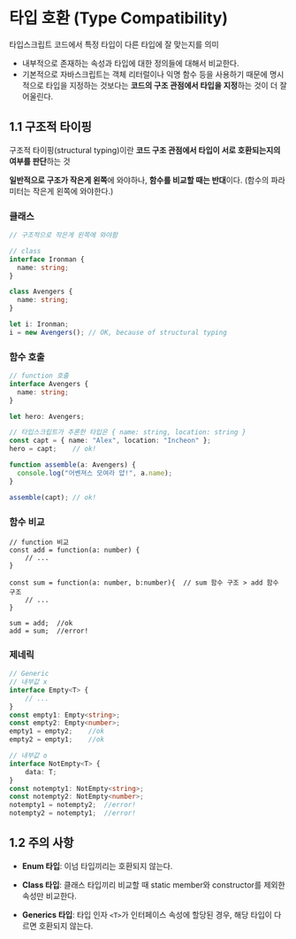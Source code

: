 # 타입 호환 (Type Compatibility)

타입스크립트 코드에서 특정 타입이 다른 타입에 잘 맞는지를 의미

- 내부적으로 존재하는 속성과 타입에 대한 정의들에 대해서 비교한다.
-  기본적으로 자바스크립트는 객체 리터럴이나 익명 함수 등을 사용하기 때문에 명시적으로 타입을 지정하는 것보다는 **코드의 구조 관점에서 타입을 지정**하는 것이 더 잘 어울린다. 



## 1.1 구조적 타이핑

구조적 타이핑(structural typing)이란 **코드 구조 관점에서 타입이 서로 호환되는지의 여부를 판단**하는 것

**일반적으로 구조가 작은게 왼쪽**에 와야하나, **함수를 비교할 때는 반대**이다. (함수의 파라미터는 작은게  왼쪽에 와야한다.)



### 클래스

```typescript
// 구조적으로 작은게 왼쪽에 와야함

// class
interface Ironman {
  name: string;
}

class Avengers {
  name: string;
}

let i: Ironman;
i = new Avengers(); // OK, because of structural typing
```



### 함수 호출

```ts
// function 호출
interface Avengers {
  name: string;
}

let hero: Avengers;

// 타입스크립트가 추론한 타입은 { name: string, location: string }
const capt = { name: "Alex", location: "Incheon" };
hero = capt;	// ok!

function assemble(a: Avengers) {
  console.log("어벤져스 모여라 얍!", a.name);
}

assemble(capt);	// ok!
```



### 함수 비교

```tsx
// function 비교
const add = function(a: number) {
    // ...
}

const sum = function(a: number, b:number){	// sum 함수 구조 > add 함수 구조
    // ...
}

sum = add;	//ok
add = sum;	//error!
```



### 제네릭

```ts
// Generic
// 내부값 x
interface Empty<T> {
    // ...
}
const empty1: Empty<string>;
const empty2: Empty<number>;
empty1 = empty2;	//ok
empty2 = empty1;	//ok

// 내부값 o
interface NotEmpty<T> {
	data: T;
}
const notempty1: NotEmpty<string>;
const notempty2: NotEmpty<number>;
notempty1 = notempty2;	//error!
notempty2 = notempty1;	//error!
```



## 1.2 주의 사항

- **Enum 타입**: 이넘 타입끼리는 호환되지 않는다.

- **Class 타입**: 클래스 타입끼리 비교할 때 static member와 constructor를 제외한 속성만 비교한다.
- **Generics 타입**: 타입 인자 `<T>`가 인터페이스 속성에 할당된 경우, 해당 타입이 다르면 호환되지 않는다.



